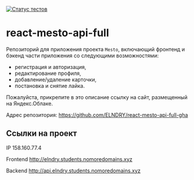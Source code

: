 [![Статус тестов](../../actions/workflows/tests.yml/badge.svg)](../../actions/workflows/tests.yml)

# react-mesto-api-full
Репозиторий для приложения проекта `Mesto`, включающий фронтенд и бэкенд части приложения со следующими возможностями:
* регистрация и авторизация,
* редактирование профиля,
* добавление/удаление карточки,
* постановка и снятие лайка.
  
Пожалуйста, прикрепите в это описание ссылку на сайт, размещенный на Яндекс.Облаке.

Адрес репозитория: https://github.com/ELNDRY/react-mesto-api-full-gha

## Ссылки на проект

IP 158.160.77.4

Frontend http://elndry.students.nomoredomains.xyz

Backend http://api.elndry.students.nomoredomains.xyz
